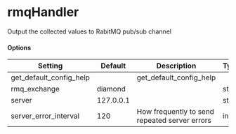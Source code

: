 <!--This file was generated from the python source
Please edit the source to make changes
-->
rmqHandler
====

Output the collected values to RabitMQ pub/sub channel
#### Options

Setting | Default | Description | Type
--------|---------|-------------|-----
get_default_config_help |  | get_default_config_help | 
rmq_exchange | diamond |  | str
server | 127.0.0.1 |  | str
server_error_interval | 120 | How frequently to send repeated server errors | int
